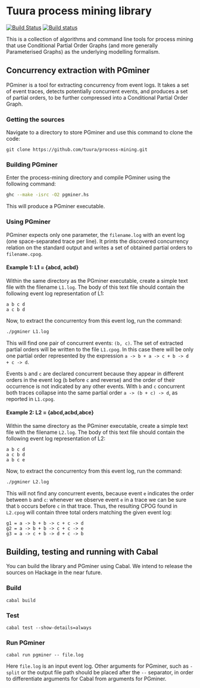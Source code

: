 # Tuura process mining library
[![Build Status](https://travis-ci.org/tuura/process-mining.svg?branch=master)](https://travis-ci.org/tuura/process-mining) [![Build status](https://ci.appveyor.com/api/projects/status/880cv23mcpfx6n4k/branch/master?svg=true)](https://ci.appveyor.com/project/snowleopard/process-mining/branch/master)

This is a collection of algorithms and command line tools for process mining that use Conditional Partial Order Graphs (and more generally Parameterised Graphs) as the underlying modelling formalism.

## Concurrency extraction with PGminer

PGminer is a tool for extracting concurrency from event logs. It takes a set of event traces, detects potentially concurrent events, and produces a set of partial orders, to be further compressed into a Conditional Partial Order Graph.

### Getting the sources

Navigate to a directory to store PGminer and use this command to clone the code:

`git clone https://github.com/tuura/process-mining.git`

### Building PGminer

Enter the process-mining directory and compile PGminer using the following command:

```bash
ghc --make -isrc -O2 pgminer.hs
```

This will produce a PGminer executable.

### Using PGminer

PGminer expects only one parameter, the `filename.log` with an event log (one space-separated trace per line). It prints the discovered concurrency relation on the standard output and writes a set of obtained partial orders to `filename.cpog`.

#### Example 1: L1 = {abcd, acbd}

Within the same directory as the PGminer executable, create a simple text file with the filename `L1.log`. The body of this text file should contain the following event log representation of L1:

```
a b c d
a c b d
```

Now, to extract the concurrentcy from this event log, run the command:

```bash
./pgminer L1.log
```

This will find one pair of concurrent events: `(b, c)`. The set of extracted partial orders will be written to the file `L1.cpog`. In this case there will be only one partial order represented by the expression `a -> b + a -> c + b -> d + c -> d`.

Events `b` and `c` are declared concurrent because they appear in different orders in the event log (`b` before `c` and reverse) and the order of their occurrence is not indicated by any other events. With `b` and `c` concurrent both traces collapse into the same partial order `a -> (b + c) -> d`, as reported in `L1.cpog`.

#### Example 2: L2 = {abcd,acbd,abce}

Within the same directory as the PGminer executable, create a simple text file with the filename `L2.log`. The body of this text file should contain the following event log representation of L2:

```
a b c d
a c b d
a b c e
```

Now, to extract the concurrentcy from this event log, run the command:

```bash
./pgminer L2.log
```

This will not find any concurrent events, because event `e` indicates the order between `b` and `c`: whenever we observe event `e` in a trace we can be sure that `b` occurs before `c` in that trace. Thus, the resulting CPOG found in `L2.cpog` will contain three total orders matching the given event log:

```
g1 = a -> b + b -> c + c -> d
g2 = a -> b + b -> c + c -> e
g3 = a -> c + b -> d + c -> b
```

## Building, testing and running with Cabal

You can build the library and PGminer using Cabal. We intend to release the sources on Hackage in the near future.

### Build

	cabal build

### Test

	cabal test --show-details=always

### Run PGminer

	cabal run pgminer -- file.log

Here `file.log` is an input event log. Other arguments for PGminer, such as `-split` or the output file path should be placed after the `--` separator, in order to differentiate arguments for Cabal from arguments for PGminer. 
